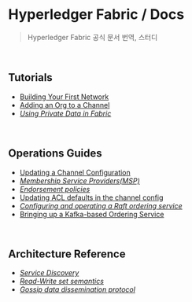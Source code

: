 # Hyperledger Fabric / Docs
> Hyperledger Fabric 공식 문서 번역, 스터디

<br/>

## Tutorials
- [Building Your First Network](/v1.4/docs/tutorials/build_your_first_network.md)
- [Adding an Org to a Channel](/v1.4/docs/tutorials/add_org_to_channel.md)
- [*Using Private Data in Fabric*](/v1.4/docs/tutorials/using_private_data_in_fabric.m)

<br/>

## Operations Guides
- [Updating a Channel Configuration](/v1.4/docs/op_guides/update_channel_configuration.md)
- [*Membership Service Providers(MSP)*](/v1.4/docs/op_guides/msp.md)
- [*Endorsement policies*](/v1.4/docs/op_guides/endorsement_policies.md)
- [Updating ACL defaults in the channel config](/v1.4/docs/op_guides/update_acl.md)
- [*Configuring and operating a Raft ordering service*](/v1.4/docs/op_guides/raft_service.md)
- [Bringing up a Kafka-based Ordering Service](/v1.4/docs/op_guides/kafka_service.md)

<br/>

## Architecture Reference
- [*Service Discovery*](/v1.4/docs/archi_ref/service_discovery.md)
- [*Read-Write set semantics*](/v1.4/docs/archi_ref/read_write_set.md)
- [*Gossip data dissemination protocol*](/v1.4/docs/archi_ref/gossip_data.md)


